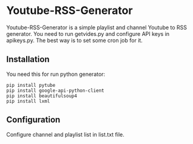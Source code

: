 # Youtube-RSS-Generator
Youtube-RSS-Generator is a simple playlist and channel Youtube to RSS generator. You need to run getvides.py and configure API keys in apikeys.py. The best way is to set some cron job for it.

## Installation

You need this for run python generator:

    pip install pytube
    pip install google-api-python-client
    pip install beautifulsoup4
    pip install lxml

## Configuration

Configure channel and playlist list in list.txt file.


